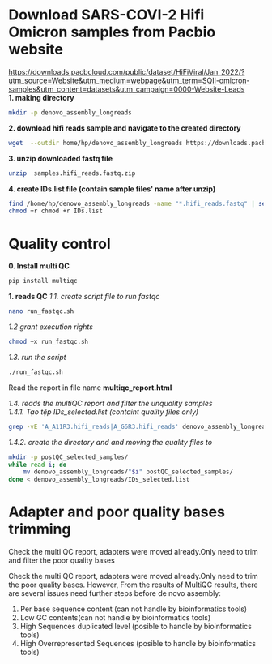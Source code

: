 # Download SARS-COVI-2 Hifi Omicron samples from Pacbio website
https://downloads.pacbcloud.com/public/dataset/HiFiViral/Jan_2022/?utm_source=Website&utm_medium=webpage&utm_term=SQII-omicron-samples&utm_content=datasets&utm_campaign=0000-Website-Leads    
**1. making directory**
```bash
mkdir -p denovo_assembly_longreads
```
**2. download hifi reads sample and navigate to the created directory**
```bash
wget  --outdir home/hp/denovo_assembly_longreads https://downloads.pacbcloud.com/public/dataset/HiFiViral/Jan_2022/samples.hifi_reads.fastq.zip  
```
**3. unzip downloaded fastq file**
```bash
unzip  samples.hifi_reads.fastq.zip
```
**4. create IDs.list file (contain sample files' name after unzip)**
```bash
find /home/hp/denovo_assembly_longreads -name "*.hifi_reads.fastq" | sed 's|.*/||' > /home/hp/denovo_assembly_longreads/IDs.list
chmod +r chmod +r IDs.list
```

# Quality control
**0. Install multi QC**
```bash
pip install multiqc
```

**1. reads QC**
*1.1. create script file to run fastqc*
```bash
nano run_fastqc.sh
```
*1.2 grant execution rights*
```bash
chmod +x run_fastqc.sh
```
*1.3. run the script*
```bash
./run_fastqc.sh
```
Read the report in file name **multiqc_report.html**

*1.4. reads the multiQC report and filter the unquality samples*    
*1.4.1. Tạo tệp IDs_selected.list (containt quality files only)*
```bash
grep -vE 'A_A11R3.hifi_reads|A_G6R3.hifi_reads' denovo_assembly_longreads/IDs.list > denovo_assembly_longreads/Ids_selected.list
```

*1.4.2. create the directory and and moving the quality files to*
```bash
mkdir -p postQC_selected_samples/
while read i; do
    mv denovo_assembly_longreads/"$i" postQC_selected_samples/
done < denovo_assembly_longreads/IDs_selected.list
```

# Adapter and poor quality bases trimming
Check the multi QC report, adapters were moved already.Only need to trim and filter the poor quality bases

Check the multi QC report, adapters were moved already.Only need to trim the poor quality bases.
However, From the results of MultiQC results, there are several issues need further steps before de novo assembly:
1. Per base sequence content (can not handle by bioinformatics tools)
2. Low GC contents(can not handle by bioinformatics tools)
3. High Sequences duplicated level (posible to handle by bioinformatics tools)
4. High Overrepresented Sequences (posible to handle by bioinformatics tools)


